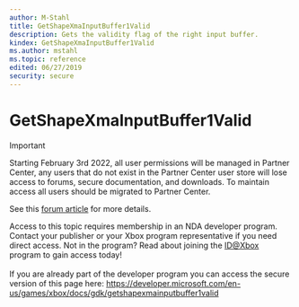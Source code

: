 ```yaml
---
author: M-Stahl
title: GetShapeXmaInputBuffer1Valid
description: Gets the validity flag of the right input buffer.
kindex: GetShapeXmaInputBuffer1Valid
ms.author: mstahl
ms.topic: reference
edited: 06/27/2019
security: secure
---
```


# GetShapeXmaInputBuffer1Valid
> [!IMPORTANT]
> Starting February 3rd 2022, all user permissions will be managed in Partner Center, any users that do not exist in the Partner Center user store will lose access to forums, secure documentation, and downloads. To maintain access all users should be migrated to Partner Center. <p></p>See this <a href="https://forums.xboxlive.com/articles/132187/breaking-change-user-access-for-forums-secure-docu.html">forum article</a> for more details.  

 Access to this topic requires membership in an NDA developer program. Contact your publisher or your Xbox program representative if you need direct access. Not in the program? Read about joining the <a href="https://www.xbox.com/Developers/id">ID@Xbox</a> program to gain access today!  <br/><br/>If you are already part of the developer program you can access the secure version of this page here: <a target="_blank" href="https://developer.microsoft.com/en-us/games/xbox/docs/gdk/getshapexmainputbuffer1valid">https://developer.microsoft.com/en-us/games/xbox/docs/gdk/getshapexmainputbuffer1valid</a>